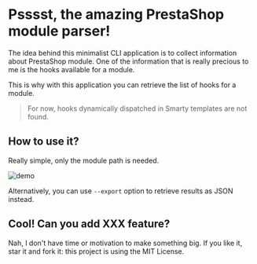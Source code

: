# Psssst, the amazing PrestaShop module parser!

The idea behind this minimalist CLI application is to collect information about PrestaShop module.
One of the information that is really precious to me is the hooks available for a module.

This is why with this application you can retrieve the list of hooks for a module.

> For now, hooks dynamically dispatched in Smarty templates are not found.


## How to use it?

Really simple, only the module path is needed.

![demo](https://user-images.githubusercontent.com/1247388/38938308-7f75e3ca-4325-11e8-9eb4-f5fa2fdf79ba.png)

Alternatively, you can use `--export` option to retrieve results as JSON instead.

## Cool! Can you add XXX feature?

Nah, I don't have time or motivation to make something big. If you like it, star it and fork it: this project is using the MIT License.
